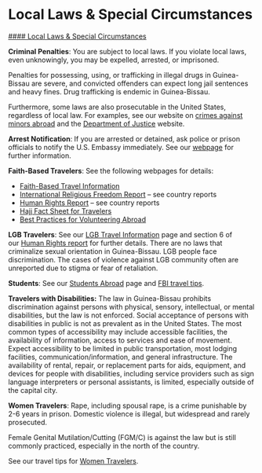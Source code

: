 # Local Laws & Special Circumstances

[#### Local Laws & Special Circumstances](javascript:void(0); "Local Laws & Special Circumstances")

**Criminal Penalties**: You are subject to local laws. If you violate local laws, even unknowingly, you may be expelled, arrested, or imprisoned.

Penalties for possessing, using, or trafficking in illegal drugs in Guinea-Bissau are severe, and convicted offenders can expect long jail sentences and heavy fines. Drug trafficking is endemic in Guinea-Bissau.

Furthermore, some laws are also prosecutable in the United States, regardless of local law. For examples, see our website on [crimes against minors abroad](http://travel.state.gov/content/passports/en/emergencies/arrest/criminalpenalties.html) and the [Department of Justice](https://www.justice.gov/archives/jm/criminal-resource-manual-1617-extraterritorial-criminal-jurisdiction-18-usc-112-878-970-1116) website.

**Arrest Notification**: If you are arrested or detained, ask police or prison officials to notify the U.S. Embassy immediately. See our [webpage](http://travel.state.gov/content/passports/english/emergencies/arrest.html) for further information.

**Faith-Based Travelers**: See the following webpages for details:

* [Faith-Based Travel Information](https://travel.state.gov/content/passports/en/go/faith-based-travel.html)
* [International Religious Freedom Report](http://www.state.gov/j/drl/irf/rpt/index.htm) – see country reports
* [Human Rights Report](http://www.state.gov/j/drl/rls/hrrpt/) – see country reports
* [Hajj Fact Sheet for Travelers](http://travel.state.gov/content/passports/en/go/Hajj.html)
* [Best Practices for Volunteering Abroad](https://travel.state.gov/content/passports/en/go/volunteer.html)

**LGB Travelers**: See our [LGB Travel Information](http://travel.state.gov/content/passports/english/go/lgbt.html) page and section 6 of our [Human Rights report](http://www.state.gov/j/drl/rls/hrrpt/) for further details. There are no laws that criminalize sexual orientation in Guinea-Bissau. LGB people face discrimination. The cases of violence against LGB community often are unreported due to stigma or fear of retaliation.

**Students**: See our [Students Abroad](http://travel.state.gov/content/studentsabroad/en.html) page and [FBI travel tips](https://ucr.fbi.gov/investigate/counterintelligence/student-brochure).

**Travelers with Disabilities:** The law in Guinea-Bissau prohibits discrimination against persons with physical, sensory, intellectual, or mental disabilities, but the law is not enforced. Social acceptance of persons with disabilities in public is not as prevalent as in the United States. The most common types of accessibility may include accessible facilities, the availability of information, access to services and ease of movement. Expect accessibility to be limited in public transportation, most lodging facilities, communication/information, and general infrastructure. The availability of rental, repair, or replacement parts for aids, equipment, and devices for people with disabilities, including service providers such as sign language interpreters or personal assistants, is limited, especially outside of the capital city.

**Women Travelers**: Rape, including spousal rape, is a crime punishable by 2-6 years in prison. Domestic violence is illegal, but widespread and rarely prosecuted.

Female Genital Mutilation/Cutting (FGM/C) is against the law but is still commonly practiced, especially in the north of the country.

See our travel tips for [Women Travelers](http://travel.state.gov/content/passports/english/go/Women.html).